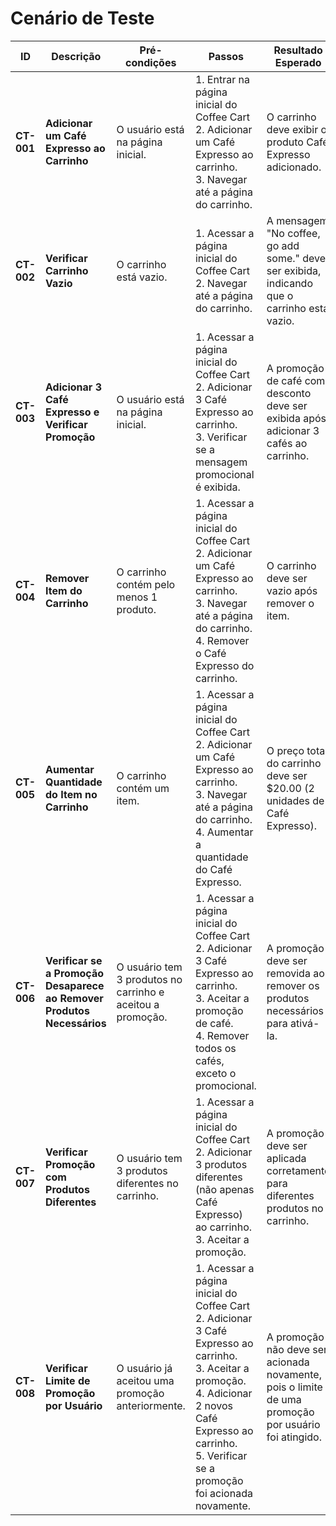 # Cenário de Teste

| **ID**  | **Descrição**                                                                 | **Pré-condições**                                                                                  | **Passos**                                                                                                                                     | **Resultado Esperado**                                                                                                                                       |
|---------|-------------------------------------------------------------------------------|----------------------------------------------------------------------------------------------------|------------------------------------------------------------------------------------------------------------------------------------------------|------------------------------------------------------------------------------------------------------------------------------------------------------------|
| **CT-001** | **Adicionar um Café Expresso ao Carrinho**                                   | O usuário está na página inicial.                                                                  | 1. Entrar na página inicial do Coffee Cart <br>2. Adicionar um Café Expresso ao carrinho.<br>3. Navegar até a página do carrinho. | O carrinho deve exibir o produto Café Expresso adicionado.                                                                                               |
| **CT-002** | **Verificar Carrinho Vazio**                                                 | O carrinho está vazio.                                                                              | 1. Acessar a página inicial do Coffee Cart <br>2. Navegar até a página do carrinho.                                                | A mensagem "No coffee, go add some." deve ser exibida, indicando que o carrinho está vazio.                                                             |
| **CT-003** | **Adicionar 3 Café Expresso e Verificar Promoção**                            | O usuário está na página inicial.                                                                  | 1. Acessar a página inicial do Coffee Cart <br>2. Adicionar 3 Café Expresso ao carrinho.<br>3. Verificar se a mensagem promocional é exibida. | A promoção de café com desconto deve ser exibida após adicionar 3 cafés ao carrinho.                                                                        |
| **CT-004** | **Remover Item do Carrinho**                                                 | O carrinho contém pelo menos 1 produto.                                                             | 1. Acessar a página inicial do Coffee Cart <br>2. Adicionar um Café Expresso ao carrinho.<br>3. Navegar até a página do carrinho.<br>4. Remover o Café Expresso do carrinho. | O carrinho deve ser vazio após remover o item.                                                                                                           |
| **CT-005** | **Aumentar Quantidade do Item no Carrinho**                                  | O carrinho contém um item.                                                                         | 1. Acessar a página inicial do Coffee Cart <br>2. Adicionar um Café Expresso ao carrinho.<br>3. Navegar até a página do carrinho.<br>4. Aumentar a quantidade do Café Expresso. | O preço total do carrinho deve ser $20.00 (2 unidades de Café Expresso).                                                                                 |
| **CT-006** | **Verificar se a Promoção Desaparece ao Remover Produtos Necessários**        | O usuário tem 3 produtos no carrinho e aceitou a promoção.                                          | 1. Acessar a página inicial do Coffee Cart <br>2. Adicionar 3 Café Expresso ao carrinho.<br>3. Aceitar a promoção de café.<br>4. Remover todos os cafés, exceto o promocional. | A promoção deve ser removida ao remover os produtos necessários para ativá-la.                                                                             |
| **CT-007** | **Verificar Promoção com Produtos Diferentes**                               | O usuário tem 3 produtos diferentes no carrinho.                                                     | 1. Acessar a página inicial do Coffee Cart <br>2. Adicionar 3 produtos diferentes (não apenas Café Expresso) ao carrinho.<br>3. Aceitar a promoção. | A promoção deve ser aplicada corretamente para diferentes produtos no carrinho.                                                                          |
| **CT-008** | **Verificar Limite de Promoção por Usuário**                                 | O usuário já aceitou uma promoção anteriormente.                                                    | 1. Acessar a página inicial do Coffee Cart <br>2. Adicionar 3 Café Expresso ao carrinho.<br>3. Aceitar a promoção.<br>4. Adicionar 2 novos Café Expresso ao carrinho.<br>5. Verificar se a promoção foi acionada novamente. | A promoção não deve ser acionada novamente, pois o limite de uma promoção por usuário foi atingido.                                                        |
